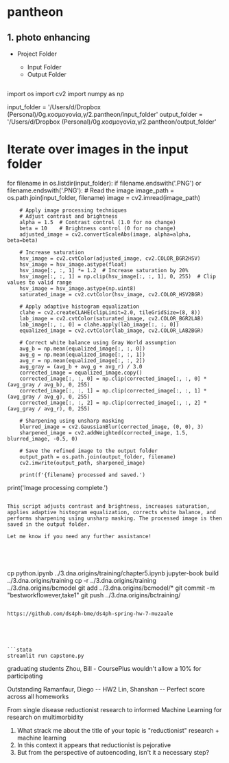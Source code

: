 # pantheon

## 1. photo enhancing 

- Project Folder
  - Input Folder
  - Output Folder

  ```

import os
import cv2
import numpy as np

input_folder = '/Users/d/Dropbox (Personal)/0g.κοσμογονία,γ/2.pantheon/input_folder'
output_folder = '/Users/d/Dropbox (Personal)/0g.κοσμογονία,γ/2.pantheon/output_folder'

# Iterate over images in the input folder
for filename in os.listdir(input_folder):
    if filename.endswith('.PNG') or filename.endswith('.PNG'):
        # Read the image
        image_path = os.path.join(input_folder, filename)
        image = cv2.imread(image_path)

        # Apply image processing techniques
        # Adjust contrast and brightness
        alpha = 1.5  # Contrast control (1.0 for no change)
        beta = 10    # Brightness control (0 for no change)
        adjusted_image = cv2.convertScaleAbs(image, alpha=alpha, beta=beta)

        # Increase saturation
        hsv_image = cv2.cvtColor(adjusted_image, cv2.COLOR_BGR2HSV)
        hsv_image = hsv_image.astype(float)
        hsv_image[:, :, 1] *= 1.2  # Increase saturation by 20%
        hsv_image[:, :, 1] = np.clip(hsv_image[:, :, 1], 0, 255)  # Clip values to valid range
        hsv_image = hsv_image.astype(np.uint8)
        saturated_image = cv2.cvtColor(hsv_image, cv2.COLOR_HSV2BGR)

        # Apply adaptive histogram equalization
        clahe = cv2.createCLAHE(clipLimit=2.0, tileGridSize=(8, 8))
        lab_image = cv2.cvtColor(saturated_image, cv2.COLOR_BGR2LAB)
        lab_image[:, :, 0] = clahe.apply(lab_image[:, :, 0])
        equalized_image = cv2.cvtColor(lab_image, cv2.COLOR_LAB2BGR)

        # Correct white balance using Gray World assumption
        avg_b = np.mean(equalized_image[:, :, 0])
        avg_g = np.mean(equalized_image[:, :, 1])
        avg_r = np.mean(equalized_image[:, :, 2])
        avg_gray = (avg_b + avg_g + avg_r) / 3.0
        corrected_image = equalized_image.copy()
        corrected_image[:, :, 0] = np.clip(corrected_image[:, :, 0] * (avg_gray / avg_b), 0, 255)
        corrected_image[:, :, 1] = np.clip(corrected_image[:, :, 1] * (avg_gray / avg_g), 0, 255)
        corrected_image[:, :, 2] = np.clip(corrected_image[:, :, 2] * (avg_gray / avg_r), 0, 255)

        # Sharpening using unsharp masking
        blurred_image = cv2.GaussianBlur(corrected_image, (0, 0), 3)
        sharpened_image = cv2.addWeighted(corrected_image, 1.5, blurred_image, -0.5, 0)

        # Save the refined image to the output folder
        output_path = os.path.join(output_folder, filename)
        cv2.imwrite(output_path, sharpened_image)

        print(f'{filename} processed and saved.')

print('Image processing complete.')


  ```
 
This script adjusts contrast and brightness, increases saturation, applies adaptive histogram equalization, corrects white balance, and performs sharpening using unsharp masking. The processed image is then saved in the output folder.

Let me know if you need any further assistance!



 

```
cp python.ipynb ../3.dna.origins/training/chapter5.ipynb
jupyter-book build ../3.dna.origins/training
cp -r ../3.dna.origins/training ../3.dna.origins/bcmodel
git add ../3.dna.origins/bcmodel/*
git commit -m "bestworkflowever,take1"
git push ../3.dna.origins/bctraining/
```

https://github.com/ds4ph-bme/ds4ph-spring-hw-7-muzaale





```stata
streamlit run capstone.py
```


graduating students
Zhou, Bill - CoursePlus wouldn't allow a 10% for participating

Outstanding
Ramanfaur, Diego -- HW2
Lin, Shanshan -- Perfect score across all homeworks

From single disease reductionist research to informed Machine Learning for research on multimorbidity

1. What strack me about the title of your topic is "reductionist" research + machine learning
2. In this context it appears that reductionist is pejorative
3. But from the perspective of autoencoding, isn't it a necessary step? 
